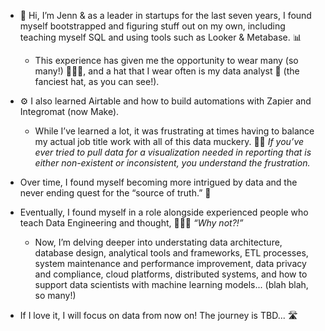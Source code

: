 - 👋 Hi, I’m Jenn & as a leader in startups for the last seven years, I found myself bootstrapped and figuring stuff out on my own, including teaching myself SQL and using tools such as Looker & Metabase. 📊
  - This experience has given me the opportunity to wear many (so many!) 🤠👒🎩, and a hat that I wear often is my data analyst 🎩 (the fanciest hat, as you can see!).

- ⚙️ I also learned Airtable and how to build automations with Zapier and Integromat (now Make).
  - While I’ve learned a lot, it was frustrating at times having to balance my actual job title work with all of this data muckery. 😵‍💫 _If you’ve ever tried to pull data for a visualization needed in reporting that is either non-existent or inconsistent, you understand the frustration._

- Over time, I found myself becoming more intrigued by data and the never ending quest for the “source of truth.” 🧐

- Eventually, I found myself in a role alongside experienced people who teach Data Engineering and thought, 🤷🏻‍♀️ _“Why not?!”_ 
  - Now, I’m delving deeper into understating data architecture, database design, analytical tools and frameworks, ETL processes, system maintenance and performance improvement, data privacy and compliance, cloud platforms, distributed systems, and how to support data scientists with machine learning models... (blah blah, so many!)

- If I love it, I will focus on data from now on! The journey is TBD... 🛣️

